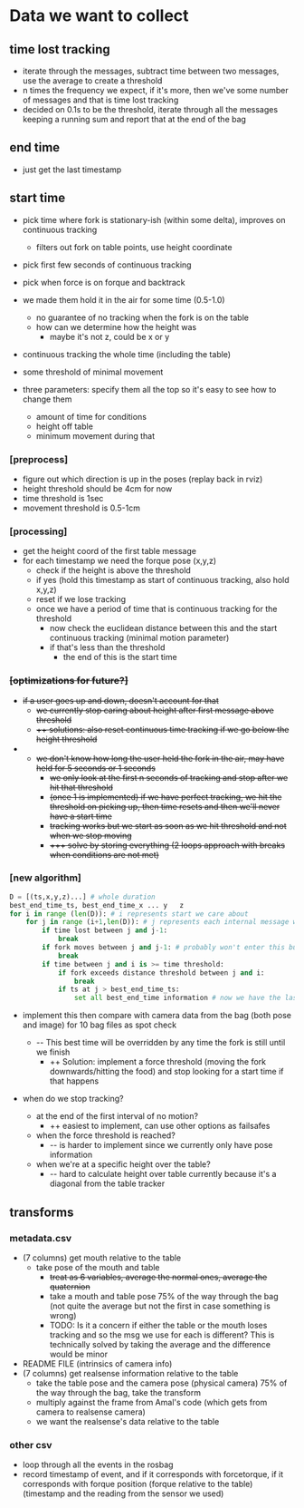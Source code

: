 # Data we want to collect
## time lost tracking
- iterate through the messages, subtract time between two messages, use the average to create a threshold
- n times the frequency we expect, if it's more, then we've some number of messages and that is time lost tracking
- decided on 0.1s to be the threshold, iterate through all the messages keeping a running sum and report that at the end of the bag

## end time
- just get the last timestamp

## start time
- pick time where fork is stationary-ish (within some delta), improves on continuous tracking 
    - filters out fork on table points, use height coordinate
- pick first few seconds of continuous tracking
- pick when force is on forque and backtrack

- we made them hold it in the air for some time (0.5-1.0)
    - no guarantee of no tracking when the fork is on the table
    - how can we determine how the height was
        - maybe it's not z, could be x or y

- continuous tracking the whole time (including the table)

- some threshold of minimal movement

- three parameters: specify them all the top so it's easy to see how to change them

    - amount of time for conditions
    - height off table
    - minimum movement during that 
    
### [preprocess]
- figure out which direction is up in the poses (replay back in rviz)
- height threshold should be 4cm for now
- time threshold is 1sec
- movement threshold is 0.5-1cm

### [processing]
- get the height coord of the first table message
- for each timestamp we need the forque pose (x,y,z)
    - check if the height is above the threshold
    - if yes (hold this timestamp as start of continuous tracking, also hold x,y,z)        
    - reset if we lose tracking
    - once we have a period of time that is continuous tracking for the threshold
        - now check the euclidean distance between this and the start continuous tracking (minimal motion parameter)
        - if that's less than the threshold
            - the end of this is the start time

<strike>

### [optimizations for future?]
- if a user goes up and down, doesn't account for that 
    - we currently stop caring about height after first message above threshold
    - ++ solutions: also reset continuous time tracking if we go below the height threshold
- - we don't know how long the user held the fork in the air, may have held for 5 seconds or 1 seconds    
    - we only look at the first n seconds of tracking and stop after we hit that threshold
    - (once 1 is implemented) if we have perfect tracking, we hit the threshold on picking up, then time resets and then we'll never have a start time
    - tracking works but we start as soon as we hit threshold and not when we stop moving
    - +++ solve by storing everything (2 loops approach with breaks when conditions are not met)
</strike>

### [new algorithm]
```python
D = [(ts,x,y,z)...] # whole duration
best_end_time_ts, best_end_time_x ... y   z
for i in range (len(D)): # i represents start we care about
    for j in range (i+1,len(D)): # j represents each internal message we care about
        if time lost between j and j-1:
            break
        if fork moves between j and j-1: # probably won't enter this but just to be safe
            break
        if time between j and i is >= time threshold:
            if fork exceeds distance threshold between j and i:
                break
            if ts at j > best_end_time_ts:
                set all best_end_time information # now we have the last possible time that meets our requirements 

```

- implement this then compare with camera data from the bag (both pose and image) for 10 bag files as spot check
    - -- This best time will be overridden by any time the fork is still until we finish
        - ++ Solution: implement a force threshold (moving the fork downwards/hitting the food) and stop looking for a start time if that happens


- when do we stop tracking?
    - at the end of the first interval of no motion?
        - ++ easiest to implement, can use other options as failsafes
    - when the force threshold is reached?
        - -- is harder to implement since we currently only have pose information
    - when we're at a specific height over the table?
        - -- hard to calculate height over table currently because it's a diagonal from the table tracker


## transforms
### metadata.csv
- (7 columns) get mouth relative to the table
    - take pose of the mouth and table
        - ~~treat as 6 variables, average the normal ones, average the quaternion~~
        - take a mouth and table pose 75% of the way through the bag (not quite the average but not the first in case something is wrong)
        - TODO: Is it a concern if either the table or the mouth loses tracking and so the msg we use for each is different? This is technically solved by taking the average and the difference would be minor
- README FILE (intrinsics of camera info)
- (7 columns) get realsense information relative to the table
    - take the table pose and the camera pose (physical camera) 75% of the way through the bag, take the transform
    - multiply against the frame from Amal's code (which gets from camera to realsense camera)
    - we want the realsense's data relative to the table

### other csv
- loop through all the events in the rosbag
- record timestamp of event, and if it corresponds with forcetorque, if it corresponds with forque position (forque relative to the table) (timestamp and the reading from the sensor we used)